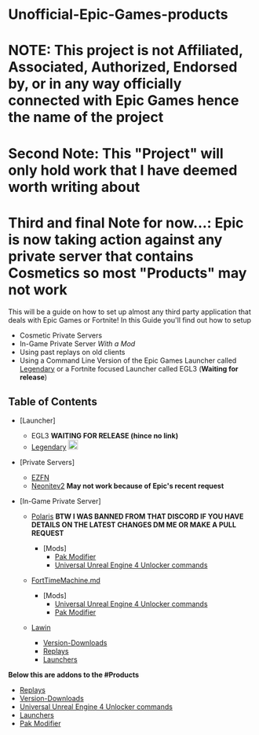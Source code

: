 # Unofficial-Epic-Games-products

# NOTE: This project is not Affiliated, Associated, Authorized, Endorsed by, or in any way officially connected with Epic Games hence the name of the project

# Second Note: This "Project" will only hold work that I have deemed worth writing about

# Third and final Note for now...: **Epic is now taking action against any private server that contains Cosmetics so most "Products" may not work** 
This will be a guide on how to set up almost any third party application that deals with Epic Games or Fortnite!
In this Guide you'll find out how to setup 
* Cosmetic Private Servers
* In-Game Private Server *With a Mod*
* Using past replays on old clients
* Using a Command Line Version of the Epic Games Launcher called [Legendary](https://github.com/Jawschamp/Unofficial-Epic-Games-products/blob/master/Legendary/README.md) or a Fortnite focused Launcher called EGL3 (**Waiting for release**)

## Table of Contents
- [Launcher]
  - EGL3 **WAITING FOR RELEASE (hince no link)**
  - [Legendary](https://github.com/Jawschamp/Non-Official-Epic-Games-products/blob/master/Legendary/README.md) <img src="https://repository-images.githubusercontent.com/249938026/80b18f80-96c7-11ea-9183-0a8c96e7cada" alt="Legendary" height="20" />

- [Private Servers]
  - [EZFN](https://github.com/Jawschamp/FortnitePrivateServersGuide/blob/master/EZFN/README.md)
  - [Neonitev2](https://github.com/Jawschamp/FortnitePrivateServersGuide/blob/master/NeoNite/README.md) **May not work because of Epic's recent request**
- [In-Game Private Server]
  - [Polaris](https://github.com/Jawschamp/FortnitePrivateServersGuide/blob/master/Polaris/README.md) **BTW I WAS BANNED FROM THAT DISCORD IF YOU HAVE DETAILS ON THE LATEST CHANGES DM ME OR MAKE A PULL REQUEST**
    - [Mods]
      - [Pak Modifier](https://github.com/Jawschamp/FortnitePrivateServersGuide/tree/master/Paks)
      - [Universal Unreal Engine 4 Unlocker commands](https://github.com/Jawschamp/FortnitePrivateServersGuide/blob/master/UUUClient/Console-Unlocker.txt)

  - [FortTimeMachine.md](https://github.com/Jawschamp/FortnitePrivateServersGuide/blob/master/Lawin/FortTimeMachine/LawinFortTimeMachine.md)
    - [Mods]
      - [Universal Unreal Engine 4 Unlocker commands](https://github.com/Jawschamp/FortnitePrivateServersGuide/blob/master/UUUClient/Console-Unlocker.txt)
      - [Pak Modifier](https://github.com/Jawschamp/FortnitePrivateServersGuide/tree/master/Paks)
  - [Lawin](https://github.com/Jawschamp/FortnitePrivateServersGuide/tree/master/Lawin)
    - [Version-Downloads](https://github.com/Jawschamp/FortnitePrivateServersGuide/blob/master/Lawin/Version-Downloads.md)
    - [Replays](https://github.com/Jawschamp/FortnitePrivateServersGuide/blob/master/Lawin/FortTimeMachine/Replay/README.md)
    - [Launchers](https://github.com/Jawschamp/FortnitePrivateServersGuide/blob/master/Lawin/Launchers.md)

**Below this are addons to the #Products**
- [Replays](https://github.com/Jawschamp/FortnitePrivateServersGuide/blob/master/Lawin/FortTimeMachine/Replay/README.md)
- [Version-Downloads](https://github.com/Jawschamp/FortnitePrivateServersGuide/blob/master/Lawin/Version-Downloads.md)
- [Universal Unreal Engine 4 Unlocker commands](https://github.com/Jawschamp/FortnitePrivateServersGuide/blob/master/UUUClient/Console-Unlocker.txt)
- [Launchers](https://github.com/Jawschamp/FortnitePrivateServersGuide/blob/master/Lawin/Launchers.md)
- [Pak Modifier](https://github.com/Jawschamp/FortnitePrivateServersGuide/tree/master/Paks)
